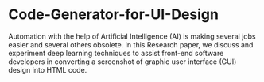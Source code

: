 # Code-Generator-for-UI-Design
Automation with the help of Artificial Intelligence (AI) is making several jobs easier and several others obsolete. In this Research paper, we discuss and experiment deep learning techniques to assist front-end software developers in converting a screenshot of graphic user interface (GUI) design into HTML code. 
